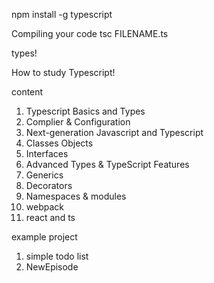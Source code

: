 npm install -g typescript

Compiling your code
tsc FILENAME.ts

types!

How to study Typescript!

content
1. Typescript Basics and Types
2. Complier & Configuration 
3. Next-generation Javascript and Typescript
4. Classes Objects
5. Interfaces
6. Advanced Types & TypeScript Features
7. Generics
8. Decorators
9. Namespaces & modules
10. webpack
11. react and ts


example project
1. simple todo list
2. NewEpisode